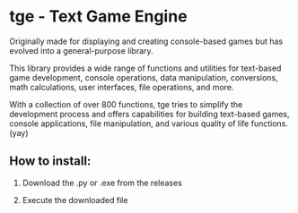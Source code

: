 # tge - Text Game Engine


Originally made for displaying and creating console-based games but has evolved into a general-purpose library.

This library provides a wide range of functions and utilities for text-based game development, console operations,
data manipulation, conversions, math calculations, user interfaces, file operations, and more.

With a collection of over 800 functions, tge tries to simplify the development process and offers capabilities for
building text-based games, console applications, file manipulation, and various quality of life functions. (yay)

## How to install:
  1. Download the .py or .exe from the releases

  2. Execute the downloaded file